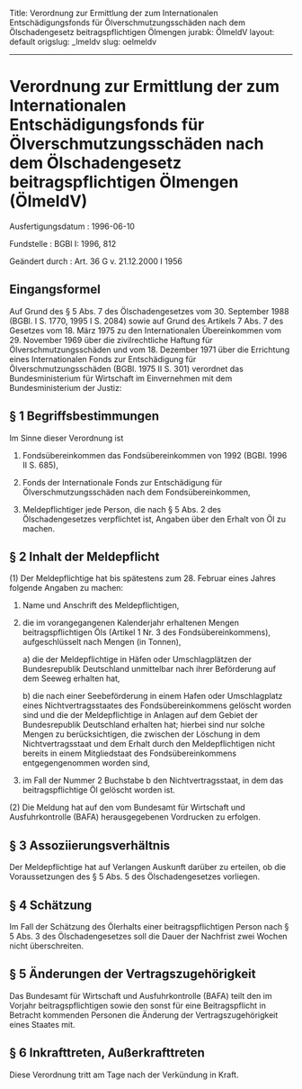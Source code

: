 Title: Verordnung zur Ermittlung der zum Internationalen Entschädigungsfonds für Ölverschmutzungsschäden
  nach dem Ölschadengesetz beitragspflichtigen Ölmengen
jurabk: ÖlmeldV
layout: default
origslug: _lmeldv
slug: oelmeldv

---

# Verordnung zur Ermittlung der zum Internationalen Entschädigungsfonds für Ölverschmutzungsschäden nach dem Ölschadengesetz beitragspflichtigen Ölmengen (ÖlmeldV)

Ausfertigungsdatum
:   1996-06-10

Fundstelle
:   BGBl I: 1996, 812

Geändert durch
:   Art. 36 G v. 21.12.2000 I 1956


## Eingangsformel

Auf Grund des § 5 Abs. 7 des Ölschadengesetzes vom 30. September 1988
(BGBl. I S. 1770, 1995 I S. 2084) sowie auf Grund des Artikels 7 Abs.
7 des Gesetzes vom 18. März 1975 zu den Internationalen Übereinkommen
vom 29. November 1969 über die zivilrechtliche Haftung für
Ölverschmutzungsschäden und vom 18. Dezember 1971 über die Errichtung
eines Internationalen Fonds zur Entschädigung für
Ölverschmutzungsschäden (BGBl. 1975 II S. 301) verordnet das
Bundesministerium für Wirtschaft im Einvernehmen mit dem
Bundesministerium der Justiz:


## § 1 Begriffsbestimmungen

Im Sinne dieser Verordnung ist

1.  Fondsübereinkommen das Fondsübereinkommen von 1992 (BGBl. 1996 II S.
    685),


2.  Fonds der Internationale Fonds zur Entschädigung für
    Ölverschmutzungsschäden nach dem Fondsübereinkommen,


3.  Meldepflichtiger jede Person, die nach § 5 Abs. 2 des
    Ölschadengesetzes verpflichtet ist, Angaben über den Erhalt von Öl zu
    machen.





## § 2 Inhalt der Meldepflicht

(1) Der Meldepflichtige hat bis spätestens zum 28. Februar eines
Jahres folgende Angaben zu machen:

1.  Name und Anschrift des Meldepflichtigen,


2.  die im vorangegangenen Kalenderjahr erhaltenen Mengen
    beitragspflichtigen Öls (Artikel 1 Nr. 3 des Fondsübereinkommens),
    aufgeschlüsselt nach Mengen (in Tonnen),

    a)  die der Meldepflichtige in Häfen oder Umschlagplätzen der
        Bundesrepublik Deutschland unmittelbar nach ihrer Beförderung auf dem
        Seeweg erhalten hat,


    b)  die nach einer Seebeförderung in einem Hafen oder Umschlagplatz eines
        Nichtvertragsstaates des Fondsübereinkommens gelöscht worden sind und
        die der Meldepflichtige in Anlagen auf dem Gebiet der Bundesrepublik
        Deutschland erhalten hat; hierbei sind nur solche Mengen zu
        berücksichtigen, die zwischen der Löschung in dem Nichtvertragsstaat
        und dem Erhalt durch den Meldepflichtigen nicht bereits in einem
        Mitgliedstaat des Fondsübereinkommens entgegengenommen worden sind,





3.  im Fall der Nummer 2 Buchstabe b den Nichtvertragsstaat, in dem das
    beitragspflichtige Öl gelöscht worden ist.




(2) Die Meldung hat auf den vom Bundesamt für Wirtschaft und
Ausfuhrkontrolle (BAFA) herausgegebenen Vordrucken zu erfolgen.


## § 3 Assoziierungsverhältnis

Der Meldepflichtige hat auf Verlangen Auskunft darüber zu erteilen, ob
die Voraussetzungen des § 5 Abs. 5 des Ölschadengesetzes vorliegen.


## § 4 Schätzung

Im Fall der Schätzung des Ölerhalts einer beitragspflichtigen Person
nach § 5 Abs. 3 des Ölschadengesetzes soll die Dauer der Nachfrist
zwei Wochen nicht überschreiten.


## § 5 Änderungen der Vertragszugehörigkeit

Das Bundesamt für Wirtschaft und Ausfuhrkontrolle (BAFA) teilt den im
Vorjahr beitragspflichtigen sowie den sonst für eine Beitragspflicht
in Betracht kommenden Personen die Änderung der Vertragszugehörigkeit
eines Staates mit.


## § 6 Inkrafttreten, Außerkrafttreten

Diese Verordnung tritt am Tage nach der Verkündung in Kraft.

